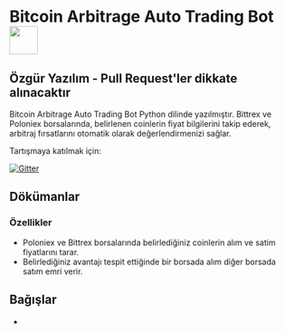 # Bitcoin Arbitrage Auto Trading Bot <img src="https://lh3.googleusercontent.com/b67MfgU9vteW8Pq4yTUbkgcPJEoAlZ_yhuxYr00IQe2YhBFNegMElEvgjl3c8CBTBxtf" width="50">

## Özgür Yazılım - Pull Request'ler dikkate alınacaktır

Bitcoin Arbitrage Auto Trading Bot Python dilinde yazılmıştır.
Bittrex ve Poloniex borsalarında, belirlenen coinlerin fiyat bilgilerini takip ederek, arbitraj fırsatlarını otomatik olarak değerlendirmenizi sağlar.

Tartışmaya katılmak için:

[![Gitter](https://badges.gitter.im/hamdi-yilmaz-Bitcoin-Arbitrage-Auto-Trading-Bot/community.svg)](https://gitter.im/hamdi-yilmaz-Bitcoin-Arbitrage-Auto-Trading-Bot/community?utm_source=badge&utm_medium=badge&utm_campaign=pr-badge)


## Dökümanlar



### Özellikler
- Poloniex ve Bittrex borsalarında belirlediğiniz coinlerin alım ve satim fiyatlarını tarar.
- Belirlediğiniz avantajı tespit ettiğinde bir borsada alım diğer borsada satım emri verir.


## Bağışlar

-
